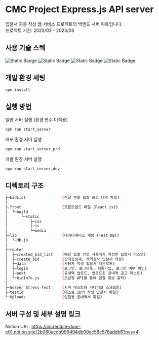 # CMC Project Express.js API server

입찰서 자동 작성 웹 서비스 프로젝트의 백엔드 서버 파트입니다. <br>
프로젝트 기간: 2023/03 - 2023/06 <br>

## 사용 기술 스텍
![Static Badge](https://img.shields.io/badge/-Javascript-yellow) ![Static Badge](https://img.shields.io/badge/Node.js-v18.15.0-green) ![Static Badge](https://img.shields.io/badge/Express.js-v4.18.2-white) ![Static Badge](https://img.shields.io/badge/MySQL-v8.0.32-blue)
<br> 

## 개발 환경 세팅
    npm install

## 실행 방법
일반 서버 실행 (환경 변수 미적용)

    npm run start_server
배포 환경 서버 실행

    npm run start_server_prd
개발 환경 서버 실행

    npm run start_server_dev

## 디렉토리 구조
````bash
├─bidList                (한달 분의 입찰 공고 내역 파일)
|
├─front                  (프론트엔드 파일 (React.js))
│  └─build
│      └─static
│          ├─css
│          ├─js
│          └─media
├─lib                    (데이터베이스 세팅 (Test DB))
|  └─db.js
|
├─router
│  ├─created_bid_list    (해당 입찰 건의 사용자가 작성한 입찰서 리스트)
│  ├─create_bid          (간이종심제, 적격심사 입찰서 작성)
│  ├─data                (사용자 작성 입찰서 다운로드)
│  ├─login               (로그인, 로그아웃, 회원가입, 로그인 여부 확인)
│  ├─post                (공내역 업로드, 업로드된 공내역 공고 리스트)
|  └─bidInfo.js          (조달청 API를 통해 입찰 정보 출력)
|
├─Server Stress Test     (서버 테스트용 시나리오 스크립트)
├─testId                 (테스트 ID의 작성 입찰서 파일)
└─Uploads                (입찰용 공내역서 파일)
````




## 서버 구성 및 세부 설명 링크
Notion URL: https://incredible-door-e01.notion.site/2b080accb999494db09ec56c576addb6?pvs=4

<br>

